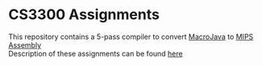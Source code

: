 # CS3300 Assignments 
This repository contains a 5-pass compiler to convert [MacroJava](https://sites.google.com/smail.iitm.ac.in/cs3300-aug-nov-2021/language-specifications/macrojava?authuser=0) to [MIPS Assembly](https://sites.google.com/smail.iitm.ac.in/cs3300-aug-nov-2021/language-specifications?authuser=0) <br />
Description of these assignments can be found [here](https://sites.google.com/smail.iitm.ac.in/cs3300-aug-nov-2021/assignments?authuser=0)
